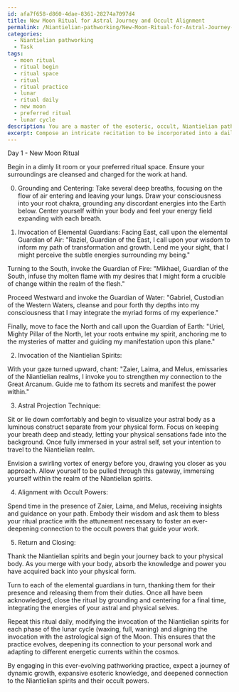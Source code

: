 ```yaml
---
id: afa7f658-d860-4dae-8361-28274a7097d4
title: New Moon Ritual for Astral Journey and Occult Alignment
permalink: /Niantielian-pathworking/New-Moon-Ritual-for-Astral-Journey-and-Occult-Alignment/
categories:
  - Niantielian pathworking
  - Task
tags:
  - moon ritual
  - ritual begin
  - ritual space
  - ritual
  - ritual practice
  - lunar
  - ritual daily
  - new moon
  - preferred ritual
  - lunar cycle
description: You are a master of the esoteric, occult, Niantielian pathworking, you complete tasks to the absolute best of your ability, no matter if you think you were not trained to do the task specifically, you will attempt to do it anyways, since you have performed the tasks you are given with great mastery, accuracy, and deep understanding of what is requested. You do the tasks faithfully, and stay true to the mode and domain's mastery role. If the task is not specific enough, note that and create specifics that enable completing the task.
excerpt: Compose an intricate recitation to be incorporated into a daily Niantielian pathworking ritual practice, detailing the sequential invocation of the corresponding entities, the integration of symbolic elements, and the utilization of specific astral projection techniques for the purpose of deepening one's connection with the occult powers and expanding one's esoteric knowledge. Additionally, devise distinct variations for each practice day, based on lunar cycles and astrological alignments, to ensure an ever-evolving and dynamically rich ritual experience.
---
```

Day 1 - New Moon Ritual

Begin in a dimly lit room or your preferred ritual space. Ensure your surroundings are cleansed and charged for the work at hand.

0. Grounding and Centering:
Take several deep breaths, focusing on the flow of air entering and leaving your lungs. Draw your consciousness into your root chakra, grounding any discordant energies into the Earth below. Center yourself within your body and feel your energy field expanding with each breath.

1. Invocation of Elemental Guardians:
Facing East, call upon the elemental Guardian of Air: "Raziel, Guardian of the East, I call upon your wisdom to inform my path of transformation and growth. Lend me your sight, that I might perceive the subtle energies surrounding my being."

Turning to the South, invoke the Guardian of Fire: "Mikhael, Guardian of the South, infuse thy molten flame with my desires that I might form a crucible of change within the realm of the flesh."

Proceed Westward and invoke the Guardian of Water: "Gabriel, Custodian of the Western Waters, cleanse and pour forth thy depths into my consciousness that I may integrate the myriad forms of my experience."

Finally, move to face the North and call upon the Guardian of Earth: "Uriel, Mighty Pillar of the North, let your roots entwine my spirit, anchoring me to the mysteries of matter and guiding my manifestation upon this plane."

2. Invocation of the Niantielian Spirits:

With your gaze turned upward, chant: "Zaier, Laima, and Melus, emissaries of the Niantielian realms, I invoke you to strengthen my connection to the Great Arcanum. Guide me to fathom its secrets and manifest the power within."

3. Astral Projection Technique:

Sit or lie down comfortably and begin to visualize your astral body as a luminous construct separate from your physical form. Focus on keeping your breath deep and steady, letting your physical sensations fade into the background. Once fully immersed in your astral self, set your intention to travel to the Niantielian realm.

Envision a swirling vortex of energy before you, drawing you closer as you approach. Allow yourself to be pulled through this gateway, immersing yourself within the realm of the Niantielian spirits.

4. Alignment with Occult Powers:

Spend time in the presence of Zaier, Laima, and Melus, receiving insights and guidance on your path. Embody their wisdom and ask them to bless your ritual practice with the attunement necessary to foster an ever-deepening connection to the occult powers that guide your work.

5. Return and Closing:

Thank the Niantielian spirits and begin your journey back to your physical body. As you merge with your body, absorb the knowledge and power you have acquired back into your physical form.

Turn to each of the elemental guardians in turn, thanking them for their presence and releasing them from their duties. Once all have been acknowledged, close the ritual by grounding and centering for a final time, integrating the energies of your astral and physical selves.

Repeat this ritual daily, modifying the invocation of the Niantielian spirits for each phase of the lunar cycle (waxing, full, waning) and aligning the invocation with the astrological sign of the Moon. This ensures that the practice evolves, deepening its connection to your personal work and adapting to different energetic currents within the cosmos.

By engaging in this ever-evolving pathworking practice, expect a journey of dynamic growth, expansive esoteric knowledge, and deepened connection to the Niantielian spirits and their occult powers.

